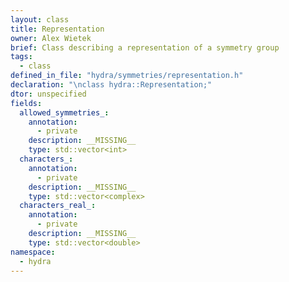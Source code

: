 ```yaml
---
layout: class
title: Representation
owner: Alex Wietek
brief: Class describing a representation of a symmetry group
tags:
  - class
defined_in_file: "hydra/symmetries/representation.h"
declaration: "\nclass hydra::Representation;"
dtor: unspecified
fields:
  allowed_symmetries_:
    annotation:
      - private
    description: __MISSING__
    type: std::vector<int>
  characters_:
    annotation:
      - private
    description: __MISSING__
    type: std::vector<complex>
  characters_real_:
    annotation:
      - private
    description: __MISSING__
    type: std::vector<double>
namespace:
  - hydra
---
```

